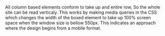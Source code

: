 All column based elements conform to take up and entire row, So the whole site can be read verticaly. 
This works by making media queries in the CSS which changes the width of the boxed element to take up 100% screen space when the window size is bellow 550px. This indicates an approach where the design begins from a mobile format. 